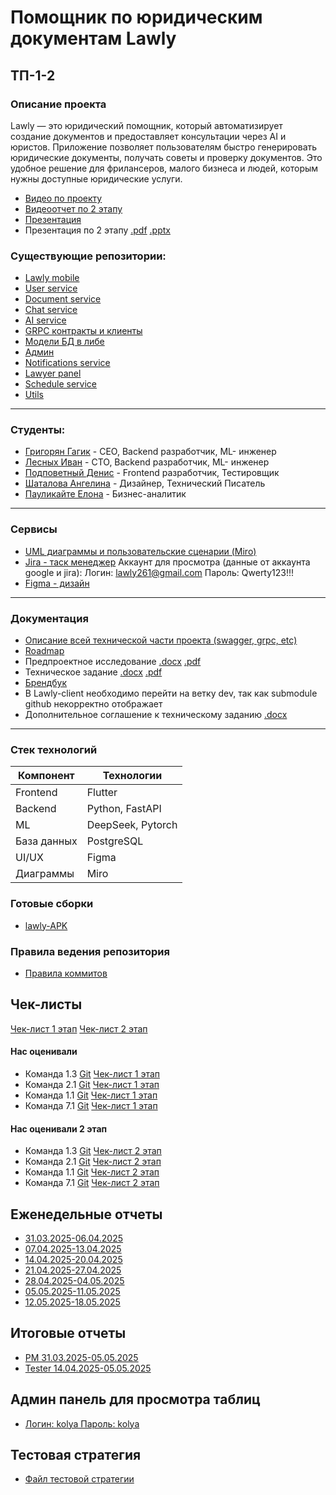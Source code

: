 # Помощник по юридическим документам Lawly

## ТП-1-2

### Описание проекта
Lawly — это юридический помощник, который автоматизирует создание документов и предоставляет консультации через AI и юристов. Приложение позволяет пользователям быстро генерировать юридические документы, получать советы и проверку документов. Это удобное решение для фрилансеров, малого бизнеса и людей, которым нужны доступные юридические услуги.

- [Видео по проекту](https://rutube.ru/video/private/124aeb593dbfd6ab7b07de65c481be95/?p=J6eRn2oR-0jZcl45cf4AYg)
- [Видеоотчет по 2 этапу](https://rutube.ru/video/private/798eeb4fd604ef26d32413489d9ab928/?p=jCoxNdsmu9zUfF4cwXWkLQ)
- [Презентация](https://github.com/progerg/Lawly/blob/master/documentation/presentation/presentation.pdf)
- Презентация по 2 этапу [.pdf](https://github.com/progerg/Lawly/blob/master/documentation/presentation/Lawly_2.pdf) [.pptx](https://github.com/progerg/Lawly/blob/master/documentation/presentation/Lawly_2.pptx)


### Существующие репозитории:
- [Lawly mobile](https://github.com/progerg/Lawly-client)
- [User service](https://github.com/Lawly-code/auth/tree/development)
- [Document service](https://github.com/Lawly-code/document/tree/development)
- [Chat service](https://github.com/Lawly-code/chat/tree/development)
- [AI service](https://github.com/Lawly-code/ai-service/tree/development)
- [GRPC контракты и клиенты](https://github.com/Lawly-code/protos)
- [Модели БД в либе](https://github.com/Lawly-code/database)
- [Админ](https://github.com/Lawly-code/admin)
- [Notifications service](https://github.com/Lawly-code/notification-service)
- [Lawyer panel](https://github.com/Lawly-code/lawyer-panel)
- [Schedule service](https://github.com/Lawly-code/schedule)
- [Utils](https://github.com/Lawly-code/utils)

---

### Студенты:
- [Григорян Гагик](https://github.com/progerg) - СЕО, Backend разработчик, ML- инженер
- [Лесных Иван](https://github.com/vanekForest) - СТО, Backend разработчик, ML- инженер
- [Подповетный Денис](https://github.com/paincake00) - Frontend разработчик, Тестировщик
- [Шаталова Ангелина](https://github.com/angeelo4eek) - Дизайнер, Технический Писатель
- [Пауликайте Елона](https://github.com/tkjyf) - Бизнес-аналитик

---

### Сервисы
- [UML диаграммы и пользовательские сценарии (Miro)](https://miro.com/welcomeonboard/b2pROUNhWkhKWnRkdkZ3UHJyZGZDUjdYWUhLSXRaaUlrMDVEcFhBTlBLbTArTnNwSlIwdXRmcTNBbnJGMWdJaGRTVXI5clVOUXJEODNDS2xvSFlhd2FWT1RMMUtVY1M3cC9DamZtVUc3RWZvYXVraGV6ZGNwMFJyWFBNcENwT2pnbHpza3F6REdEcmNpNEFOMmJXWXBBPT0hdjE=?share_link_id=323294137899)
- [Jira - таск менеджер](https://zazc256.atlassian.net/jira/software/projects/KAN/boards/1)
  Аккаунт для просмотра (данные от аккаунта google и jira):
  Логин: lawly261@gmail.com
  Пароль: Qwerty123!!!
- [Figma - дизайн](https://www.figma.com/design/6As6EdTa5vWVvQTLlEPYPT/Lawly?node-id=0-1&p=f&t=WTbtIfq3mO8jgJ1Q-0)
  
---

### Документация
- [Описание всей технической части проекта (swagger, grpc, etc)](https://github.com/progerg/Lawly/blob/master/documentation/api/api-summary.md)
- [Roadmap](https://github.com/progerg/Lawly/blob/master/documentation/roadmap.png)
- Предпроектное исследование [.docx](https://github.com/progerg/Lawly/blob/master/documentation/presentation/pre-project-research.docx) [.pdf](https://github.com/progerg/Lawly/blob/master/documentation/presentation/pre-project-research.pdf)
- Техническое задание [.docx](https://github.com/progerg/Lawly/blob/master/documentation/tech_requirements_lawly.docx) [.pdf](https://github.com/progerg/Lawly/blob/master/documentation/tech_requirements_lawly.pdf)
- [Брендбук](https://github.com/progerg/Lawly/blob/master/documentation/brandbook.pdf)
- В Lawly-client необходимо перейти на ветку dev, так как submodule github некорректно отображает
- Дополнительное соглашение к техническому заданию [.docx](https://github.com/progerg/Lawly/blob/master/documentation/Dop_soglashenie.docx)

---

### Стек технологий

| Компонент   | Технологии        |
|-------------|-------------------|
| Frontend    | Flutter           |
| Backend     | Python, FastAPI   |
| ML          | DeepSeek, Pytorch |
| База данных | PostgreSQL        |
| UI/UX       | Figma             |
| Диаграммы   | Miro              |

### Готовые сборки
- [lawly-APK](https://drive.google.com/file/d/1QEw3Mm9PM333b5Vv-rS6W6z8UHmwFBn5/view?usp=sharing)

### Правила ведения репозитория
- [Правила коммитов](https://github.com/progerg/Lawly/blob/master/documentation/commits/README.md)

## Чек-листы
[Чек-лист 1 этап](https://github.com/progerg/Lawly/blob/master/documentation/checklist.pdf)
[Чек-лист 2 этап](https://github.com/progerg/Lawly/blob/master/documentation/checklist-2.pdf)

#### Нас оценивали
* Команда 1.3 [Git](https://github.com/Aleygv/Fishing_game) [Чек-лист 1 этап](https://docs.google.com/spreadsheets/d/1u5pm8Rp8lp9xEYSzHtrhVUy3dhCtAyKt3cOX3YMu4Kk/edit?gid=116236438#gid=116236438) 
* Команда 2.1 [Git](https://github.com/2group1team/VoiceChef) [Чек-лист 1 этап](https://docs.google.com/spreadsheets/d/1yGnLquVTxPcGxP5yg3C9UTXUARwv2YGHegqEgPNnFWM/edit?gid=116236438#gid=116236438) 
* Команда 1.1 [Git](https://gitlab.minecraftslaves.duckdns.org/graphontext/markethelp) [Чек-лист 1 этап](https://gitlab.minecraftslaves.duckdns.org/graphontext/markethelp/-/blob/main/specification/check/ВГУ-ТП.%20Чеклист%201%20этап%201г1к%20-%20чеклист.pdf) 
* Команда 7.1 [Git](https://github.com/TP-RENTPLACE) [Чек-лист 1 этап](https://docs.google.com/spreadsheets/d/1r2W3ESucHYqHt9EIde8zMcXfnE4Rkdm6M4u-kaQfG74/edit?gid=116236438#gid=116236438) 

#### Нас оценивали 2 этап
* Команда 1.3 [Git](https://github.com/Aleygv/Fishing_game) [Чек-лист 2 этап](https://github.com/Aleygv/Fishing_game/blob/main/Documents/%D0%A7%D0%B5%D0%BA-%D0%BB%D0%B8%D1%81%D1%82%202%D0%B9%20%D1%8D%D1%82%D0%B0%D0%BF.pdf) 
* Команда 2.1 [Git](https://github.com/2group1team/VoiceChef) [Чек-лист 2 этап](https://github.com/2group1team/VoiceChef/blob/master/Documentation/%D0%A2%D0%9F.%20%D0%A7%D0%B5%D0%BA%D0%BB%D0%B8%D1%81%D1%82%202%20%D1%8D%D1%82%D0%B0%D0%BF%202%20%D0%B3%D1%80%D1%83%D0%BF%D0%BF%D0%B0%201%20%D0%BA%D0%BE%D0%BC%D0%B0%D0%BD%D0%B4%D0%B0.pdf)
* Команда 1.1 [Git](https://gitlab.minecraftslaves.duckdns.org/graphontext/markethelp) [Чек-лист 2 этап](https://github.com/MarketHelp/MarketHelp/blob/main/specification/check/ВГУ-ТП.%20Чеклист%202%20этап%201г1к.pdf) 
* Команда 7.1 [Git](https://github.com/TP-RENTPLACE) [Чек-лист 2 этап](https://github.com/TP-RENTPLACE/RENTPLACE/blob/main/%D0%94%D0%BE%D0%BA%D1%83%D0%BC%D0%B5%D0%BD%D1%82%D0%B0%D1%86%D0%B8%D1%8F/%D0%A7%D0%B5%D0%BA-%D0%BB%D0%B8%D1%81%D1%82%202%20%D1%8D%D1%82%D0%B0%D0%BF.pdf)


## Еженедельные отчеты

- [31.03.2025-06.04.2025](https://github.com/progerg/Lawly/blob/master/documentation/reports/31_03_2025_06_04_2025.pdf)
- [07.04.2025-13.04.2025](https://github.com/progerg/Lawly/blob/master/documentation/reports/07_04_2025_13_04_2025.pdf)
- [14.04.2025-20.04.2025](https://github.com/progerg/Lawly/blob/master/documentation/reports/14_04_2025_20_04_2025.pdf)
- [21.04.2025-27.04.2025](https://github.com/progerg/Lawly/blob/master/documentation/reports/21_04_2025_27_04_2025.pdf)
- [28.04.2025-04.05.2025](https://github.com/progerg/Lawly/blob/master/documentation/reports/28_04_2025_04_05_2025.pdf)
- [05.05.2025-11.05.2025](https://github.com/progerg/Lawly/blob/master/documentation/reports/05_05_2025_11_05_2025.pdf)
- [12.05.2025-18.05.2025](https://github.com/progerg/Lawly/blob/master/documentation/reports/12_05_2025_18_05_2025.pdf)

## Итоговые отчеты
- [PM 31.03.2025-05.05.2025](https://github.com/progerg/Lawly/blob/master/documentation/reports/final_report_31_03_2025_05_05_2025.pdf)
- [Tester 14.04.2025-05.05.2025](https://github.com/progerg/Lawly/blob/master/documentation/reports/test_report.pdf)

## Админ панель для просмотра таблиц
- [Логин: kolya Пароль: kolya](https://admin.lawly.ru/login)

## Тестовая стратегия
- [Файл тестовой стратегии](https://github.com/progerg/Lawly/blob/master/documentation/test_strategy.pdf)
